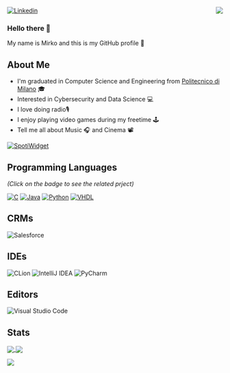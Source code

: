 [![Linkedin](https://img.shields.io/badge/linkedin%20-%230077B5.svg?&style=for-the-badge&logo=linkedin&logoColor=white)]( www.linkedin.com/in/mirkoliveli)
<img align="right" src="https://komarev.com/ghpvc/?username=mirkoliveli&color=green&label=PROFILE+VIEWS&style=for-the-badge">


### Hello there 👋 
<div style="text-align: justify"> 
My name is Mirko and this is my GitHub profile 👤
</div>


## About Me
* I'm graduated in Computer Science and Engineering from [Politecnico di Milano](https://www.polimi.it/) 🎓
* Interested in Cybersecurity and Data Science 💻
* I love doing radio🎙
* I enjoy playing video games during my freetime 🕹
* Tell me all about Music 🎧  and Cinema 📽


[![SpotiWidget](https://spotiwidget.vercel.app/widget?uid=11136884186&theme=natemoo-re&invert_artist_title=false&cover=true&progress_bar=true&progress_color=%23B3B3B3&sound_waves=true&sound_waves_color=%23613583&background=true&background_color=%23121212)](https://github.com/Hecsall/spotiwidget)



[comment]: <> (This is a comment, it will not be included)
[comment]: <> (in  the output file unless you use it in)
[comment]: <> (wakatime API KEY: 74f4c1d9-a527-468c-af4b-41e577f5ba8e)





## Programming Languages
_(Click on the badge to see the related prject)_



[![C](https://img.shields.io/badge/c%20-%2300599C.svg?&style=for-the-badge&logo=c&logoColor=white)](<https://github.com/mirkoliveli/API2021>)
[![Java](https://img.shields.io/badge/java-%23ED8B00.svg?&style=for-the-badge&logo=java&logoColor=white)](<https://github.com/mirkoliveli/ing-sw-2021-grossoni-liveli-orlando>)
[![Python](https://img.shields.io/badge/python%20-%2314354C.svg?&style=for-the-badge&logo=python&logoColor=white)](<https://github.com/alessandrozito98/electoral-systems-simulator>)
[![VHDL](https://img.shields.io/badge/-VHDL-lightgrey?style=for-the-badge&logo=xilinx&logoColor=red)](<https://github.com/mirkoliveli/Progetto-Reti-Logiche-2020-2021>)

## CRMs

![Salesforce](https://img.shields.io/badge/salesforce-%230092DA.svg?style=for-the-badge&logo=salesforce&logoColor=white)

## IDEs

![CLion](https://img.shields.io/badge/CLion-black?style=for-the-badge&logo=clion&logoColor=white)
![IntelliJ IDEA](https://img.shields.io/badge/IntelliJIDEA-000000.svg?style=for-the-badge&logo=intellij-idea&logoColor=white)
![PyCharm](https://img.shields.io/badge/pycharm-143?style=for-the-badge&logo=pycharm&logoColor=black&color=black&labelColor=green)

## Editors

![Visual Studio Code](https://img.shields.io/badge/Visual%20Studio%20Code-0078d7.svg?style=for-the-badge&logo=visual-studio-code&logoColor=white)

## Stats

<a href="https://github.com/anuraghazra/github-readme-stats">
  <img align="center" src="https://github-readme-stats.vercel.app/api?username=mirkoliveli&show_icons=true&bg_color=0d1117&layout=compact&border_color=0d1117&icon_color=00d26a&title_color=00d26a&text_color=ffffff" />
</a>
<a href="https://github.com/anuraghazra/convoychat">
  <img align="center" src="https://github-readme-stats.vercel.app/api/top-langs/?username=mirkoliveli&layout=compact&langs_count=8&bg_color=0d1117&border_color=0d1117&icon_color=00d26a&title_color=00d26a&text_color=ffffff" />
</a>

<a href="https://wakatime.com"><img src="https://wakatime.com/share/@e0f28593-c540-4ae6-9ffc-27b973700078/9e9fa1c9-fe90-4e94-ba9c-e59d71607e5c.png" /></a>
